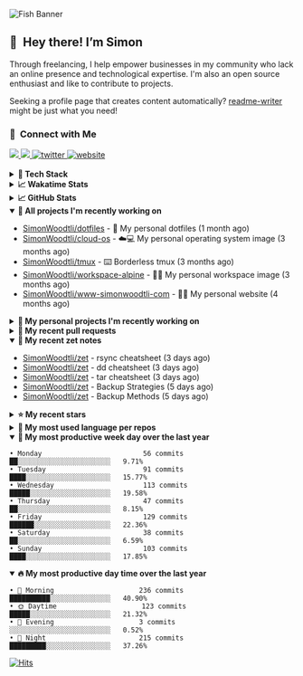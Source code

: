 ![Fish Banner](assets/fish.webp)

## 👋 &nbsp;Hey there! I’m Simon

Through freelancing, I help empower businesses in my community who lack
an online presence and technological expertise. I'm also an open source
enthusiast and like to contribute to projects.

Seeking a profile page that creates content automatically?
[readme-writer] might be just what you need!

### 🤝 &nbsp;Connect with Me

<div align="left">
<a href="https://linkedin.com/in/simonwoodtli" target="_blank">
<img src="https://img.shields.io/badge/linkedin-1E77B5?style=for-the-badge&logo=linkedin&logoColor=white alt=linkedin" />
</a>
<a href="https://github.com/simonwoodtli" target="_blank">
<img src="https://img.shields.io/badge/github-24292E?style=for-the-badge&logo=github&logoColor=white alt=github" />
</a>
<a href="https://twitter.com/simonwoodtlidev" target="_blank">
<img src="https://img.shields.io/badge/twitter-26a7de?style=for-the-badge&logo=twitter&logoColor=white" alt="twitter"/>
</a>
<a href="https://simonwoodtli.com" target="_blank">
<img src="https://img.shields.io/badge/website-E2925F?style=for-the-badge&logo=google-chrome&logoColor=white" alt="website"/>
</a>
</div>
<br/>


<details>
  <summary><b>🧰 Tech Stack</b></summary>
  <div align="center">
  <a href="https://skillicons.dev" target="_blank">
  <img src="https://skillicons.dev/icons?i=js,html,css,bash,python,go,postgresql,docker,vim,linux" alt="JavaScript, HTML, CSS, Bash, Python, Go, PostgreSQL, Docker, Vim,
  Linux">
  </a>
  </div>
</details>

<details>
  <summary><b>📈 Wakatime Stats</b></summary>
  <p align="center"><a href="https://wakatime.com/@SimonWoodtli">
  <img align="center" width="400" height="300" src="https://wakatime.com/share/@SimonWoodtli/7761bcef-e104-47d9-912a-dfd6bf08868b.svg" />
  </a>
  <a href="https://wakatime.com/@SimonWoodtli">
  <img align="center" width="400" height="300" src="https://wakatime.com/share/@SimonWoodtli/341953df-6a40-47b7-8220-ace4eabe0a17.svg" />
  </a></p>

  <h4><b>💬 I've been working with the following languages over the last 7 days</b></h4>

```
• Markdown                       2 hrs 24 mins                  ██████████████░░░░░░░░░░░   56.66%
• conf                           45 mins                        ████░░░░░░░░░░░░░░░░░░░░░   17.66%
• YAML                           15 mins                        ██░░░░░░░░░░░░░░░░░░░░░░░   6.12%
• tar                            14 mins                        █░░░░░░░░░░░░░░░░░░░░░░░░   5.58%
• Other                          10 mins                        █░░░░░░░░░░░░░░░░░░░░░░░░   3.94%
• Text                           7 mins                         █░░░░░░░░░░░░░░░░░░░░░░░░   3.02%
• Bash                           6 mins                         █░░░░░░░░░░░░░░░░░░░░░░░░   2.62%
• JSON                           4 mins                         ░░░░░░░░░░░░░░░░░░░░░░░░░   1.87%
• sh                             4 mins                         ░░░░░░░░░░░░░░░░░░░░░░░░░   1.83%
• HTML                           1 min                          ░░░░░░░░░░░░░░░░░░░░░░░░░   0.7%
```

  <h4>👷 I've been working on the following projects over the last 7 days</h4>

```
• zet                            2 hrs 16 mins                  █████████████░░░░░░░░░░░░   53.5%
• Private                        47 mins                        █████░░░░░░░░░░░░░░░░░░░░   18.47%
• Unknown Project                44 mins                        ████░░░░░░░░░░░░░░░░░░░░░   17.53%
• workspace-alpine               15 mins                        ██░░░░░░░░░░░░░░░░░░░░░░░   6.12%
• cloud-os                       4 mins                         ░░░░░░░░░░░░░░░░░░░░░░░░░   1.87%
• dotfiles                       4 mins                         ░░░░░░░░░░░░░░░░░░░░░░░░░   1.81%
• www-template                   1 min                          ░░░░░░░░░░░░░░░░░░░░░░░░░   0.7%
```

  <h4><b>🛠️ I've been working with the following editors over the last 7 days</b></h4>

```
• Vim                            4 hrs 15 mins                  █████████████████████████   100%
```

  <h4><b>💻 I've been working with the following operating systems over the last 7 days</b></h4>

```
• Linux                          4 hrs 15 mins                  █████████████████████████   100%
```

</details>

<details>
  <summary><b>📈 GitHub Stats</b></summary>
  <div align="center">
  <a href="https://github.com/anuraghazra/github-readme-stats"> 
  <img src="https://github-readme-stats.vercel.app/api?username=simonwoodtli&theme=onedark&show_icons=true&hide_rank=true&custom_title=Stats&count_private=true&hide_border=true&hide=issues&line_height=24&bg_color=0d1117" alt="Github Stats">
  <img src="https://github-readme-stats.vercel.app/api/top-langs/?username=simonwoodtli&layout=compact&theme=onedark&count_private=true&hide_border=true&bg_color=0d1117" alt="Top Langs">
  </a>
  </div>
</details>

<details open="">
  <summary><b>👷 All projects I'm recently working on</b></summary>

* [SimonWoodtli/dotfiles](https://github.com/SimonWoodtli/dotfiles) - 🏡 My personal dotfiles (1 month ago)
* [SimonWoodtli/cloud-os](https://github.com/SimonWoodtli/cloud-os) - ☁️💻 My personal operating system image (3 months ago)
* [SimonWoodtli/tmux](https://github.com/SimonWoodtli/tmux) - ⌨️ Borderless tmux (3 months ago)
* [SimonWoodtli/workspace-alpine](https://github.com/SimonWoodtli/workspace-alpine) - 🤖🐳 My personal workspace image (3 months ago)
* [SimonWoodtli/www-simonwoodtli-com](https://github.com/SimonWoodtli/www-simonwoodtli-com) - 👨‍💻 My personal website (4 months ago)

</details>
<details>
  <summary><b>🌱 My personal projects I'm recently working on</b></summary>

* [SimonWoodtli/dotfiles](https://github.com/SimonWoodtli/dotfiles) - 🏡 My personal dotfiles (1 month ago)
* [SimonWoodtli/cloud-os](https://github.com/SimonWoodtli/cloud-os) - ☁️💻 My personal operating system image (3 months ago)
* [SimonWoodtli/tmux](https://github.com/SimonWoodtli/tmux) - ⌨️ Borderless tmux (3 months ago)
* [SimonWoodtli/workspace-alpine](https://github.com/SimonWoodtli/workspace-alpine) - 🤖🐳 My personal workspace image (3 months ago)
* [SimonWoodtli/www-simonwoodtli-com](https://github.com/SimonWoodtli/www-simonwoodtli-com) - 👨‍💻 My personal website (4 months ago)

</details>
<details>
  <summary><b>🔨 My recent pull requests</b></summary>

* [feat: add wireguard-generate-keys script](https://github.com/SimonWoodtli/dotfiles-old/pull/14) on [SimonWoodtli/dotfiles-old](https://github.com/SimonWoodtli/dotfiles-old) (20 months ago)
* [feat: add video-to-gif script](https://github.com/SimonWoodtli/dotfiles-old/pull/13) on [SimonWoodtli/dotfiles-old](https://github.com/SimonWoodtli/dotfiles-old) (20 months ago)
* [feat: add spoof-mac-linux script](https://github.com/SimonWoodtli/dotfiles-old/pull/12) on [SimonWoodtli/dotfiles-old](https://github.com/SimonWoodtli/dotfiles-old) (20 months ago)
* [feat: add sp-tmux script](https://github.com/SimonWoodtli/dotfiles-old/pull/11) on [SimonWoodtli/dotfiles-old](https://github.com/SimonWoodtli/dotfiles-old) (20 months ago)
* [feat: add sp script](https://github.com/SimonWoodtli/dotfiles-old/pull/10) on [SimonWoodtli/dotfiles-old](https://github.com/SimonWoodtli/dotfiles-old) (20 months ago)

</details>
<details open="">
  <summary><b>📝 My recent zet notes</b></summary>

* [SimonWoodtli/zet](https://github.com/SimonWoodtli/zet/tree/f722bb982a54572775c7ae5993a50161eda6a744/20240524171756) - rsync cheatsheet (3 days ago)
* [SimonWoodtli/zet](https://github.com/SimonWoodtli/zet/tree/09531c9926764b50c4742b27f16aac09cec0dea0/20240524170245) - dd cheatsheet (3 days ago)
* [SimonWoodtli/zet](https://github.com/SimonWoodtli/zet/tree/c9955aa4016b505d19ba283a11f8eb86400db0d4/20240524164734) - tar cheatsheet (3 days ago)
* [SimonWoodtli/zet](https://github.com/SimonWoodtli/zet/tree/c36f9935d59d4df01e205ca2d8386174a8a0aae7/20240522214905) - Backup Strategies (5 days ago)
* [SimonWoodtli/zet](https://github.com/SimonWoodtli/zet/tree/b5a47f954596578c77cadc8d365370e707a59d0d/20240522214238) - Backup Methods (5 days ago)

</details>
<details>
  <summary><b>⭐ My recent stars</b></summary>

* [chmln/sd](https://github.com/chmln/sd) - Intuitive find & replace CLI (sed alternative) (5 days ago)
* [chriscrowe/docker-pihole-unbound](https://github.com/chriscrowe/docker-pihole-unbound) - Run Pi-Hole + Unbound on Docker (6 days ago)
* [dsprenkels/sss-cli](https://github.com/dsprenkels/sss-cli) - Command line program for secret-sharing strings (2 weeks ago)
* [turnkeylinux-apps/openldap](https://github.com/turnkeylinux-apps/openldap) - OpenLDAP - Open Source Directory Services (2 months ago)
* [simple-login/app](https://github.com/simple-login/app) - The SimpleLogin back-end and web app (4 months ago)

</details>
<details>
  <summary><b>💬 My most used language per repos</b></summary>

```
• Shell                          16 repos                       ███████████████████░░░░░░   76.19%
• JavaScript                     1 repo                         █░░░░░░░░░░░░░░░░░░░░░░░░   4.76%
• CSS                            2 repos                        ██░░░░░░░░░░░░░░░░░░░░░░░   9.52%
• Nix                            1 repo                         █░░░░░░░░░░░░░░░░░░░░░░░░   4.76%
• HTML                           1 repo                         █░░░░░░░░░░░░░░░░░░░░░░░░   4.76%
```

</details>
<details open="">
  <summary><b>📆 My most productive week day over the last year</b></summary>

```
• Monday                         56 commits                     ██░░░░░░░░░░░░░░░░░░░░░░░   9.71%
• Tuesday                        91 commits                     ████░░░░░░░░░░░░░░░░░░░░░   15.77%
• Wednesday                      113 commits                    █████░░░░░░░░░░░░░░░░░░░░   19.58%
• Thursday                       47 commits                     ██░░░░░░░░░░░░░░░░░░░░░░░   8.15%
• Friday                         129 commits                    ██████░░░░░░░░░░░░░░░░░░░   22.36%
• Saturday                       38 commits                     ██░░░░░░░░░░░░░░░░░░░░░░░   6.59%
• Sunday                         103 commits                    ████░░░░░░░░░░░░░░░░░░░░░   17.85%
```

</details>
<details open="">
  <summary><b>🔥 My most productive day time over the last year</b></summary>

```
• 🌅 Morning                     236 commits                    ██████████░░░░░░░░░░░░░░░   40.90%
• 🌞 Daytime                     123 commits                    █████░░░░░░░░░░░░░░░░░░░░   21.32%
• 🌇 Evening                     3 commits                      ░░░░░░░░░░░░░░░░░░░░░░░░░   0.52%
• 🌃 Night                       215 commits                    █████████░░░░░░░░░░░░░░░░   37.26%
```

</details>

[![Hits](https://hits.seeyoufarm.com/api/count/incr/badge.svg?url=https%3A%2F%2Fgithub.com%2Fsimonwoodtli&count_bg=%23689D6A&title_bg=%23282828&icon=&icon_color=%23E7E7E7&title=views+%28today+%2F+total%29&edge_flat=false)](https://hits.seeyoufarm.com)

[readme-writer]: <https://github.com/SimonWoodtli/readme-writer>
